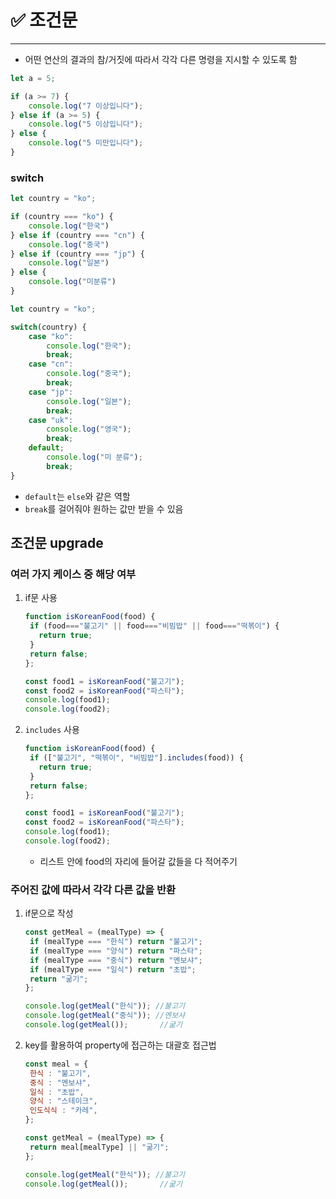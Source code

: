 # ✅ 조건문

---------- 

- 어떤 연산의 결과의 참/거짓에 따라서 각각 다른 명령을 지시할 수 있도록 함

```jsx
let a = 5;

if (a >= 7) {
    console.log("7 이상입니다");
} else if (a >= 5) {
    console.log("5 이상입니다");
} else {
    console.log("5 미만입니다");
}
```

### switch

```jsx
let country = "ko";

if (country === "ko") {
    console.log("한국") 
} else if (country === "cn") {
    console.log("중국") 
} else if (country === "jp") {
    console.log("일본") 
} else {
    console.log("미분류") 
}
```

```jsx
let country = "ko";

switch(country) {
    case "ko":
        console.log("한국");
        break;
    case "cn":
        console.log("중국");
        break;
    case "jp":
        console.log("일본");
        break;
    case "uk":
        console.log("영국");
        break;
    default;
        console.log("미 분류");
        break;
}
```

- `default`는 `else`와 같은 역할
- `break`를 걸어줘야 원하는 값만 받을 수 있음

## 조건문 upgrade

### 여러 가지 케이스 중 해당 여부

1. if문 사용
   
   ```jsx
   function isKoreanFood(food) {
    if (food==="불고기" || food==="비빔밥" || food==="떡볶이") {
      return true;
    }
    return false;
   };
   
   const food1 = isKoreanFood("불고기");
   const food2 = isKoreanFood("파스타");
   console.log(food1);
   console.log(food2);
   ```

2. `includes` 사용
   
   ```jsx
   function isKoreanFood(food) {
    if (["불고기", "떡볶이", "비빔밥"].includes(food)) {
      return true;
    }
    return false;
   };
   
   const food1 = isKoreanFood("불고기");
   const food2 = isKoreanFood("파스타");
   console.log(food1);
   console.log(food2);
   ```
   
   - 리스트 안에 food의 자리에 들어갈 값들을 다 적어주기

### 주어진 값에 따라서 각각 다른 값을 반환

1. if문으로 작성
   
   ```jsx
   const getMeal = (mealType) => {
    if (mealType === "한식") return "불고기";
    if (mealType === "양식") return "파스타";
    if (mealType === "중식") return "멘보샤";
    if (mealType === "일식") return "초밥";
    return "굶기";
   };
   
   console.log(getMeal("한식")); //불고기
   console.log(getMeal("중식")); //멘보샤
   console.log(getMeal());       //굶기
   ```

2. key를 활용하여 property에 접근하는 대괄호 접근법
   
   ```jsx
   const meal = {
    한식 : "불고기",
    중식 : "멘보샤",
    일식 : "초밥",
    양식 : "스테이크",
    인도식식 : "카레",
   };
   
   const getMeal = (mealType) => {
    return meal[mealType] || "굶기";
   };
   
   console.log(getMeal("한식")); //불고기
   console.log(getMeal());       //굶기
   ```
